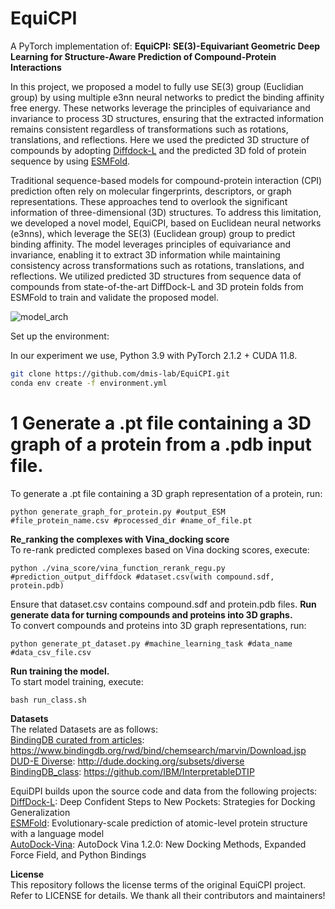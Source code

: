 # EquiCPI

A PyTorch implementation of:
**EquiCPI: SE(3)-Equivariant Geometric Deep Learning for Structure-Aware Prediction of Compound-Protein Interactions**

In this project, we proposed a model to fully use SE(3) group (Euclidian group) by using multiple e3nn neural networks to predict the binding affinity free energy. These networks leverage the principles of equivariance and invariance to process 3D structures, ensuring that the extracted information remains consistent regardless of transformations such as rotations, translations, and reflections.
Here we used the predicted 3D structure of compounds by adopting [Diffdock-L](https://github.com/gcorso/DiffDock) and the predicted 3D fold of protein sequence by using [ESMFold](https://github.com/facebookresearch/esm).

Traditional sequence-based models for compound-protein interaction (CPI) prediction often  rely on molecular fingerprints, descriptors, or graph representations. These approaches tend to overlook  the significant information of three-dimensional (3D) structures. To address this limitation, we developed  a novel model, EquiCPI, based on Euclidean neural networks (e3nns), which leverage the SE(3)  (Euclidean group) group to predict binding affinity. The model leverages principles of equivariance and  invariance, enabling it to extract 3D information while maintaining consistency across transformations such as rotations, translations, and reflections. We utilized predicted 3D structures from sequence data of compounds from state-of-the-art DiffDock-L and 3D protein folds from ESMFold to train and validate the proposed model.

![model_arch](https://github.com/user-attachments/assets/8ab233e5-d264-4bdf-b4a2-b3fa5a584c24)

Set up the environment:

In our experiment we use, Python 3.9 with PyTorch 2.1.2 + CUDA 11.8.

```bash
git clone https://github.com/dmis-lab/EquiCPI.git
conda env create -f environment.yml
```


# 1 **Generate a .pt file containing a 3D graph of a protein from a .pdb input file.**<br />
To generate a .pt file containing a 3D graph representation of a protein, run:
~~~
python generate_graph_for_protein.py #output_ESM #file_protein_name.csv #processed_dir #name_of_file.pt
~~~
**Re_ranking the complexes with Vina_docking score**<br />
To re-rank predicted complexes based on Vina docking scores, execute:
~~~
python ./vina_score/vina_function_rerank_regu.py #prediction_output_diffdock #dataset.csv(with compound.sdf, protein.pdb)
~~~
Ensure that dataset.csv contains compound.sdf and protein.pdb files.
**Run generate data for turning compounds and proteins into 3D graphs.** <br /> 
To convert compounds and proteins into 3D graph representations, run:
~~~
python generate_pt_dataset.py #machine_learning_task #data_name #data_csv_file.csv
~~~
**Run training the model.** <br /> 
To start model training, execute:
~~~
bash run_class.sh
~~~

**Datasets** <br /> 
The related Datasets are as follows: <br /> 
[BindingDB curated from articles](https://www.bindingdb.org/rwd/bind/chemsearch/marvin/Download.jsp): https://www.bindingdb.org/rwd/bind/chemsearch/marvin/Download.jsp <br /> 
[DUD-E Diverse](http://dude.docking.org/subsets/diverse): http://dude.docking.org/subsets/diverse <br /> 
[BindingDB_class](https://github.com/IBM/InterpretableDTIP): https://github.com/IBM/InterpretableDTIP <br /> 

EquiDPI builds upon the source code and data from the following projects: <br /> 
[DiffDock-L](https://github.com/gcorso/DiffDock): Deep Confident Steps to New Pockets: Strategies for Docking Generalization <br /> 
[ESMFold](https://github.com/facebookresearch/esm): Evolutionary-scale prediction of atomic-level protein structure with a language model <br /> 
[AutoDock-Vina](https://github.com/ccsb-scripps/AutoDock-Vina): AutoDock Vina 1.2.0: New Docking Methods, Expanded Force Field, and Python Bindings <br /> 

**License** <br /> 
This repository follows the license terms of the original EquiCPI project. Refer to LICENSE for details.
We thank all their contributors and maintainers!
